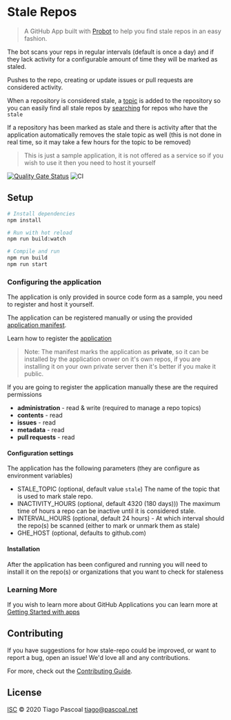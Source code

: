 # Stale Repos

> A GitHub App built with [Probot](https://github.com/probot/probot) to help you find stale repos in an easy fashion.

The bot scans your reps in regular intervals (default is once a day) and if they lack activity for a configurable amount of time they will be marked as staled.

Pushes to the repo, creating or update issues or pull requests are considered activity.

When a repository is considered stale, a [topic](https://docs.github.com/en/github/administering-a-repository/classifying-your-repository-with-topics) is added to the repository so you can easily find all stale repos by [searching](https://docs.github.com/en/github/searching-for-information-on-github/searching-topics) for repos who have the `stale`

If a repository has been marked as stale and there is activity after that the application automatically removes the stale topic as well (this is not done in real time, so it may take a few hours for the topic to be removed)

> This is just a sample application, it is not offered as a service so if you wish to use it then you need to host it yourself

[![Quality Gate Status](https://sonarcloud.io/api/project_badges/measure?project=stale-repos&metric=alert_status)](https://sonarcloud.io/dashboard?id=stale-repos) ![CI](https://github.com/tspascoal/stale-repos/workflows/CI/badge.svg)

## Setup

```sh
# Install dependencies
npm install

# Run with hot reload
npm run build:watch

# Compile and run
npm run build
npm run start
```

### Configuring the application

The application is only provided in source code form as a sample, you need to register and host it yourself.

The application can be registered manually or using the provided [application manifest](app.yml).

Learn how to register the [application](https://docs.github.com/en/developers/apps/creating-a-github-app-from-a-manifest)

> Note: The manifest marks the application as **private**, so it can be installed by the application onwer on it's own repos, if you are installing it on your own private server then it's better if you make it public.

If you are going to register the application manually these are the required permissions

* **administration** -  read & write (required to manage a repo topics)
* **contents** - read
* **issues** - read
* **metadata** - read
* **pull requests** - read

#### Configuration settings

The application has the following parameters (they are configure as environment variables)

* STALE_TOPIC (optional, default value `stale`) The name of the topic that is used to mark stale repo.
* INACTIVITY_HOURS (optional, default 4320 (180 days))) The maximum time of hours a repo can be inactive until it is considered stale.
* INTERVAL_HOURS (optional, default 24 hours) - At which interval should the repo(s) be scanned (either to mark or unmark them as stale)
* GHE_HOST (optional, defaults to github.com)

#### Installation

After the application has been configured and running you will need to install it on the repo(s) or organizations that you want to check for staleness

### Learning More

If you wish to learn more about GitHub Applications you can learn more at [Getting Started with apps](https://docs.github.com/en/developers/apps/getting-started-with-apps)

## Contributing

If you have suggestions for how stale-repo could be improved, or want to report a bug, open an issue! We'd love all and any contributions.

For more, check out the [Contributing Guide](CONTRIBUTING.md).

## License

[ISC](LICENSE) © 2020 Tiago Pascoal <tiago@pascoal.net>
